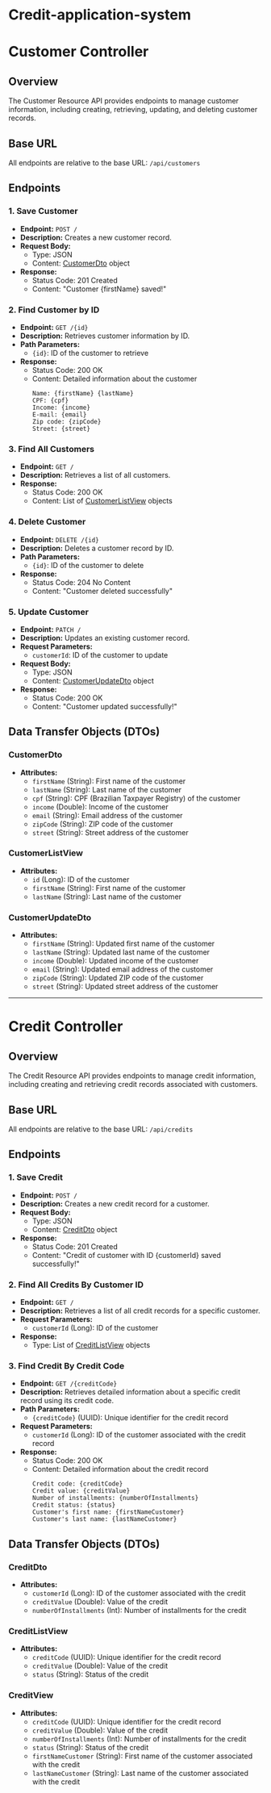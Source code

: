 # Credit-application-system

# Customer Controller

## Overview
The Customer Resource API provides endpoints to manage customer information, including creating, retrieving, updating, and deleting customer records.

## Base URL
All endpoints are relative to the base URL: `/api/customers`

## Endpoints

### 1. Save Customer
- **Endpoint:** `POST /`
- **Description:** Creates a new customer record.
- **Request Body:**
  - Type: JSON
  - Content: [CustomerDto](#customerdto) object
- **Response:**
  - Status Code: 201 Created
  - Content: "Customer {firstName} saved!"


### 2. Find Customer by ID
- **Endpoint:** `GET /{id}`
- **Description:** Retrieves customer information by ID.
- **Path Parameters:**
  - `{id}`: ID of the customer to retrieve
- **Response:**
  - Status Code: 200 OK
  - Content: Detailed information about the customer
    ```
    Name: {firstName} {lastName}
    CPF: {cpf}
    Income: {income}
    E-mail: {email}
    Zip code: {zipCode}
    Street: {street}
    ```

### 3. Find All Customers
- **Endpoint:** `GET /`
- **Description:** Retrieves a list of all customers.
- **Response:**
  - Status Code: 200 OK
  - Content: List of [CustomerListView](#customerlistview) objects


### 4. Delete Customer
- **Endpoint:** `DELETE /{id}`
- **Description:** Deletes a customer record by ID.
- **Path Parameters:**
  - `{id}`: ID of the customer to delete
- **Response:**
  - Status Code: 204 No Content
  - Content: "Customer deleted successfully"


### 5. Update Customer
- **Endpoint:** `PATCH /`
- **Description:** Updates an existing customer record.
- **Request Parameters:**
  - `customerId`: ID of the customer to update
- **Request Body:**
  - Type: JSON
  - Content: [CustomerUpdateDto](#customerupdatedto) object
- **Response:**
  - Status Code: 200 OK
  - Content: "Customer updated successfully!"


## Data Transfer Objects (DTOs)

### CustomerDto
- **Attributes:**
  - `firstName` (String): First name of the customer
  - `lastName` (String): Last name of the customer
  - `cpf` (String): CPF (Brazilian Taxpayer Registry) of the customer
  - `income` (Double): Income of the customer
  - `email` (String): Email address of the customer
  - `zipCode` (String): ZIP code of the customer
  - `street` (String): Street address of the customer

### CustomerListView
- **Attributes:**
  - `id` (Long): ID of the customer
  - `firstName` (String): First name of the customer
  - `lastName` (String): Last name of the customer

### CustomerUpdateDto
- **Attributes:**
  - `firstName` (String): Updated first name of the customer
  - `lastName` (String): Updated last name of the customer
  - `income` (Double): Updated income of the customer
  - `email` (String): Updated email address of the customer
  - `zipCode` (String): Updated ZIP code of the customer
  - `street` (String): Updated street address of the customer

----------------------------------------------------------------------

 # Credit Controller

## Overview
The Credit Resource API provides endpoints to manage credit information, including creating and retrieving credit records associated with customers.

## Base URL
All endpoints are relative to the base URL: `/api/credits`

## Endpoints

### 1. Save Credit
- **Endpoint:** `POST /`
- **Description:** Creates a new credit record for a customer.
- **Request Body:**
  - Type: JSON
  - Content: [CreditDto](#creditdto) object
- **Response:**
  - Status Code: 201 Created
  - Content: "Credit of customer with ID {customerId} saved successfully!"

### 2. Find All Credits By Customer ID
- **Endpoint:** `GET /`
- **Description:** Retrieves a list of all credit records for a specific customer.
- **Request Parameters:**
  - `customerId` (Long): ID of the customer
- **Response:**
  - Type: List of [CreditListView](#creditlistview) objects

### 3. Find Credit By Credit Code
- **Endpoint:** `GET /{creditCode}`
- **Description:** Retrieves detailed information about a specific credit record using its credit code.
- **Path Parameters:**
  - `{creditCode}` (UUID): Unique identifier for the credit record
- **Request Parameters:**
  - `customerId` (Long): ID of the customer associated with the credit record
- **Response:**
  - Status Code: 200 OK
  - Content: Detailed information about the credit record
    ```
    Credit code: {creditCode}
    Credit value: {creditValue}
    Number of installments: {numberOfInstallments}
    Credit status: {status}
    Customer's first name: {firstNameCustomer}
    Customer's last name: {lastNameCustomer}
    ```

## Data Transfer Objects (DTOs)

### CreditDto
- **Attributes:**
  - `customerId` (Long): ID of the customer associated with the credit
  - `creditValue` (Double): Value of the credit
  - `numberOfInstallments` (Int): Number of installments for the credit

### CreditListView
- **Attributes:**
  - `creditCode` (UUID): Unique identifier for the credit record
  - `creditValue` (Double): Value of the credit
  - `status` (String): Status of the credit

### CreditView
- **Attributes:**
  - `creditCode` (UUID): Unique identifier for the credit record
  - `creditValue` (Double): Value of the credit
  - `numberOfInstallments` (Int): Number of installments for the credit
  - `status` (String): Status of the credit
  - `firstNameCustomer` (String): First name of the customer associated with the credit
  - `lastNameCustomer` (String): Last name of the customer associated with the credit
